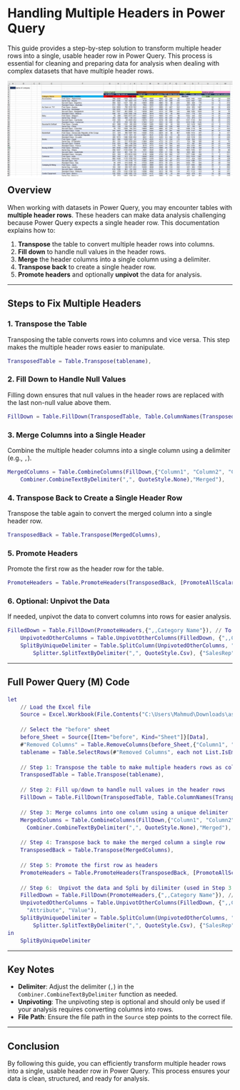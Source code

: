
# Handling Multiple Headers in Power Query


This guide provides a step-by-step solution to transform multiple header rows into a single, usable header row in Power Query. This process is essential for cleaning and preparing data for analysis when dealing with complex datasets that have multiple header rows.

<img src="/img/Blank-Rows & Columns & Mutliple Headers.jpg" alt="Empty Columns Image" width="800" style="float: right; margin-left: 15px; margin-bottom: 15px;" />

---

## **Overview**

When working with datasets in Power Query, you may encounter tables with **multiple header rows**. These headers can make data analysis challenging because Power Query expects a single header row. This documentation explains how to:

1. **Transpose** the table to convert multiple header rows into columns.
2. **Fill down** to handle null values in the header rows.
3. **Merge** the header columns into a single column using a delimiter.
4. **Transpose back** to create a single header row.
5. **Promote headers** and optionally **unpivot** the data for analysis.

---

## **Steps to Fix Multiple Headers**

### **1. Transpose the Table**
Transposing the table converts rows into columns and vice versa. This step makes the multiple header rows easier to manipulate.

```m
TransposedTable = Table.Transpose(tablename),
```

### **2. Fill Down to Handle Null Values**
Filling down ensures that null values in the header rows are replaced with the last non-null value above them.

```m
FillDown = Table.FillDown(TransposedTable, Table.ColumnNames(TransposedTable)),
```

### **3. Merge Columns into a Single Header**
Combine the multiple header columns into a single column using a delimiter (e.g., `,`).

```m
MergedColumns = Table.CombineColumns(FillDown,{"Column1", "Column2", "Column3"},
    Combiner.CombineTextByDelimiter(",", QuoteStyle.None),"Merged"),
```

### **4. Transpose Back to Create a Single Header Row**
Transpose the table again to convert the merged column into a single header row.

```m
TransposedBack = Table.Transpose(MergedColumns),
```

### **5. Promote Headers**
Promote the first row as the header row for the table.

```m
PromoteHeaders = Table.PromoteHeaders(TransposedBack, [PromoteAllScalars=true]),
```

### **6. Optional: Unpivot the Data**
If needed, unpivot the data to convert columns into rows for easier analysis.

```m
FilledDown = Table.FillDown(PromoteHeaders,{",,Category Name"}), // To Fix This Column
    UnpivotedOtherColumns = Table.UnpivotOtherColumns(FilledDown, {",,Category Name", ",,Shipping Mode - country"}, "Attribute", "Value"),
    SplitByUniqueDelimiter = Table.SplitColumn(UnpivotedOtherColumns, "Attribute", 
        Splitter.SplitTextByDelimiter(",", QuoteStyle.Csv), {"SalesRep", "ShipCompany", "ShipStatus"})
```

---

## **Full Power Query (M) Code**

```m
let
    // Load the Excel file
    Source = Excel.Workbook(File.Contents("C:\Users\Mahmud\Downloads\assignment-3 -Clean Data 2.xlsx"), null, true),
    
    // Select the "before" sheet
    before_Sheet = Source{[Item="before", Kind="Sheet"]}[Data],
    #"Removed Columns" = Table.RemoveColumns(before_Sheet,{"Column1", "Column2", "Column3", "Column4"}),
    tablename = Table.SelectRows(#"Removed Columns", each not List.IsEmpty(List.RemoveMatchingItems(Record.FieldValues(_), {"", null}))),
    
    // Step 1: Transpose the table to make multiple headers rows as columns
    TransposedTable = Table.Transpose(tablename),
    
    // Step 2: Fill up/down to handle null values in the header rows
    FillDown = Table.FillDown(TransposedTable, Table.ColumnNames(TransposedTable)),

    // Step 3: Merge columns into one column using a unique delimiter
    MergedColumns = Table.CombineColumns(FillDown,{"Column1", "Column2", "Column3"},
      Combiner.CombineTextByDelimiter(",", QuoteStyle.None),"Merged"),
    
    // Step 4: Transpose back to make the merged column a single row
    TransposedBack = Table.Transpose(MergedColumns),
    
    // Step 5: Promote the first row as headers
    PromoteHeaders = Table.PromoteHeaders(TransposedBack, [PromoteAllScalars=true]),

    // Step 6:  Unpivot the data and Spli by dilimiter (used in Step 3: Merge). 
    FilledDown = Table.FillDown(PromoteHeaders,{",,Category Name"}), // To Fix This Column
    UnpivotedOtherColumns = Table.UnpivotOtherColumns(FilledDown, {",,Category Name", ",,Shipping Mode - country"},
      "Attribute", "Value"),
    SplitByUniqueDelimiter = Table.SplitColumn(UnpivotedOtherColumns, "Attribute", 
        Splitter.SplitTextByDelimiter(",", QuoteStyle.Csv), {"SalesRep", "ShipCompany", "ShipStatus"})
in
    SplitByUniqueDelimiter
```

---

## **Key Notes**
- **Delimiter**: Adjust the delimiter (`,`) in the `Combiner.CombineTextByDelimiter` function as needed.
- **Unpivoting**: The unpivoting step is optional and should only be used if your analysis requires converting columns into rows.
- **File Path**: Ensure the file path in the `Source` step points to the correct file.

---

## **Conclusion**
By following this guide, you can efficiently transform multiple header rows into a single, usable header row in Power Query. This process ensures your data is clean, structured, and ready for analysis.

